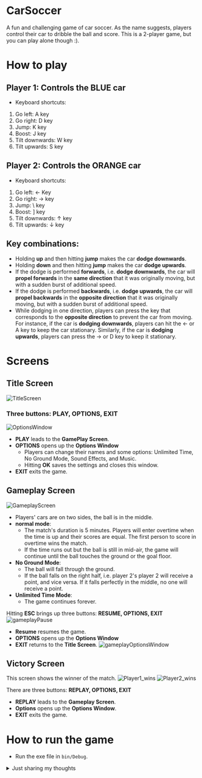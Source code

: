 # CarSoccer
A fun and challenging game of car soccer. As the name suggests, players control their car to dribble the ball and score. This is a 2-player game, but you can play alone though :). 
# How to play

## Player 1: Controls the BLUE car
* Keyboard shortcuts:

1. Go left: A key
2. Go right: D key
3. Jump: K key
4. Boost: J key
5. Tilt downwards: W key
6. Tilt upwards: S key

## Player 2: Controls the ORANGE car
* Keyboard shortcuts:

1. Go left: ← Key
2. Go right: → key
3. Jump: \ key
4. Boost: ] key
5. Tilt downwards: ↑ key
6. Tilt upwards: ↓ key

## Key combinations:

- Holding **up** and then hitting **jump** makes the car **dodge downwards**.
- Holding **down** and then hitting **jump** makes the car **dodge upwards**.
- If the dodge is performed **forwards**, i.e. **dodge downwards**, the car will **propel forwards** in the **same direction** that it was originally moving, but with a sudden burst of additional speed. 
- If the dodge is performed **backwards**, i.e. **dodge upwards**, the car will **propel backwards** in the **opposite direction** that it was originally moving, but with a sudden burst of additional speed. 
- While dodging in one direction, players can press the key that corresponds to the **opposite direction** to prevent the car from moving. For instance, if the car is **dodging downwards**, players can hit the ← or A key to keep the car stationary. Similarly, if the car is **dodging upwards**, players can press the → or D key to keep it stationary.

# Screens

## Title Screen
![TitleScreen](https://github.com/sparkle3704/CarSoccer/assets/125803874/e6512b31-359f-440e-9c7a-735b8827bff7)

### Three buttons: **PLAY, OPTIONS, EXIT**
![OptionsWindow](https://github.com/sparkle3704/CarSoccer/assets/125803874/d6c4f108-78d2-4bb9-b7d3-a8440e0a7bef)
* **PLAY** leads to the **GamePlay Screen**.
* **OPTIONS** opens up the **Options Window** 
    * Players can change their names and some options: Unlimited Time, No Ground Mode, Sound Effects, and Music.
    * Hitting **OK** saves the settings and closes this window.
* **EXIT** exits the game.
## Gameplay Screen 
![GameplayScreen](https://github.com/sparkle3704/CarSoccer/assets/125803874/b4cca304-d9ff-45fc-af4c-579a14af42ba)

* Players' cars are on two sides, the ball is in the middle.
* **normal mode**:
    * The match's duration is 5 minutes. Players will enter overtime when the time is up and their scores are equal. The first person to score in overtime wins the match. 
    * If the time runs out but the ball is still in mid-air, the game will continue until the ball touches the ground or the goal floor. 
* **No Ground Mode**:
   *  The ball will fall through the ground. 
   * If the ball falls on the right half, i.e. player 2's player 2 will receive a point, and vice versa. If it falls perfectly in the middle, no one will receive a point. 
* **Unlimited Time Mode**:
   * The game continues forever. 

Hitting **ESC** brings up three buttons: **RESUME, OPTIONS, EXIT**
![gameplayPause](https://github.com/sparkle3704/CarSoccer/assets/125803874/c5adcc6c-f089-40c8-b0f3-4307186d3c6d)
* **Resume** resumes the game.
* **OPTIONS** opens up the **Options Window** 
* **EXIT** returns to the **Title Screen**.
![gameplayOptionsWindow](https://github.com/sparkle3704/CarSoccer/assets/125803874/04c73b74-9d50-43fc-b856-8e17de1fb037)

## Victory Screen
This screen shows the winner of the match. 
![Player1_wins](https://github.com/sparkle3704/CarSoccer/assets/125803874/de3a8841-ec3f-43eb-9e89-717e30e026ad)
![Player2_wins](https://github.com/sparkle3704/CarSoccer/assets/125803874/88dc54fd-63f5-495d-a980-8c3c2eff82fb)

There are three buttons: **REPLAY, OPTIONS, EXIT**
* **REPLAY** leads to the **Gameplay Screen**.
* **Options** opens up the **Options Window**.
* **EXIT** exits the game.

# How to run the game
* Run the exe file in `bin/Debug`.

<details>
<summary>Just sharing my thoughts</summary>
<br>
&emsp; This is probably the last time I will continue coding this game. I might call it a day now. It took me so much time to try and figure out how to prevent memory leaks from SDL_Surface and SDL_Texture. Unfortunately, after so many attempts and repeatedly replacing large amounts of code, I haven't been successful. This game will be left with that issue. If there's anyone reading this who has lots of time, could you do me a favor and fix the memory leaking issue? To describe the issue, if I don't use SDL_FreeSurface, I only rarely see flickers of some texture on the screen. But if I use SDL_FreeSurface, it happens very frequently. Also, there is a very small chance that you might get the car to flip repetitively, which is of course undesirable. I will not come back to fix those issues, at least not in the meantime. Besides, I should mention that my game is not very optimized, as there is still a lot of room for improvement. 
<br/>
<br/>
&emsp; This game took me so long to code, probably because I didn’t learn all the basics of SDL before but jumped right into coding. I just picked random sources and learned bits by bits from them. I started coding this game around four months ago. I actually didn’t have this game idea at first. I started creating a pong game because I thought it would be much easier. However, looking at a time-frame of two semesters, I figured I should do something more complicated. That’s when I decided to create a 2D version of Rocket League, my favorite game that I played during my childhood. There is an official 2D version of Rocket League on Google Play or the App Store, called Rocket League Sideswipe. I thought it would be too hard to recreate in C++ with SDL libraries and thought of creating another game, but I stuck to it and made it all the way to the end. It was quite a journey. There were many days I stayed up until early morning, coding restlessly. Skill issues :)). I didn’t pay much attention to other subjects and devoted the majority of my time to this game development. And speaking of not learning all the basics of SDL in the first place, and not being aware of the importance of project management, I coded everything in one main.cpp file, that is the ‘main_ALL_IN_ONE.cpp’ (only at the early stage of the game). Looking at my friends who have multiple files in their projects, I decided I should do the same. It took me three days searching the internet for instructions and attempting to split into files. Only later did I know the advantages of splitting the original main.cpp file.
<br/>
<br/>
&emsp; The time of writing this note is 1:26 am, May 14th, 2023. My first experience of dealing with a ‘big project’. It was stressful at times when I had to debug and find out other ways to implement some functions. Looking back, I’m genuinely happy that I chose this game idea and was determined enough to finish this project. Being able to recreate my favorite game is such a proud achievement, to me at least.
<br/>
<br/>
&emsp; Lessons that I’ve learned: First, pick a trustworthy source and learn mostly from it. I really regret not learning from Lazy Foo and just searching across the internet for SDL’s functions that serve my purposes. Second, learn the general rules, such as splitting code into multiple files. This really helps with debugging, management, and future development. And third, be determined. I thought I couldn’t handle the game logic and finish this game in time. With my strong determination and devotion, I finally made it. It’s not perfect, I know, I already mentioned above, but I’m extremely proud of my work. I’m glad that I could finally distance myself from coding this game and focus on other priorities. It was an adventure, an unforgettable experience. 
<br/>
<br/>
&emsp; Some of my proposed features include showing a floating name above the player’s car, boost indicator with some refill mechanism, some other game effects,… I was focusing on the most interesting features and I missed out on those. It would be amazing if someone experienced could take this game’s concept and remake it, with much better graphics, optimization, and more features.
<br/>
<br/>
&emsp; If you’ve read this far, I really appreciate your time and patience. If you’re also creating a game as your college’s big project, it would be awesome to share your story as well! That’s all, see ya, random reader. I need some rest. Bye! 

</details>

